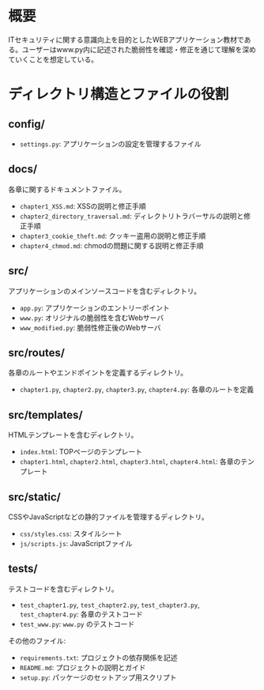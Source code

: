 # 概要
ITセキュリティに関する意識向上を目的としたWEBアプリケーション教材である。ユーザーはwww.py内に記述された脆弱性を確認・修正を通じて理解を深めていくことを想定している。


# ディレクトリ構造とファイルの役割

## config/
- `settings.py`: アプリケーションの設定を管理するファイル

## docs/
各章に関するドキュメントファイル。
- `chapter1_XSS.md`: XSSの説明と修正手順
- `chapter2_directory_traversal.md`: ディレクトリトラバーサルの説明と修正手順
- `chapter3_cookie_theft.md`: クッキー盗用の説明と修正手順
- `chapter4_chmod.md`: chmodの問題に関する説明と修正手順

## src/
アプリケーションのメインソースコードを含むディレクトリ。
- `app.py`: アプリケーションのエントリーポイント
- `www.py`: オリジナルの脆弱性を含むWebサーバ
- `www_modified.py`: 脆弱性修正後のWebサーバ

## src/routes/
各章のルートやエンドポイントを定義するディレクトリ。
- `chapter1.py`, `chapter2.py`, `chapter3.py`, `chapter4.py`: 各章のルートを定義

## src/templates/
HTMLテンプレートを含むディレクトリ。
- `index.html`: TOPページのテンプレート
- `chapter1.html`, `chapter2.html`, `chapter3.html`, `chapter4.html`: 各章のテンプレート

## src/static/
CSSやJavaScriptなどの静的ファイルを管理するディレクトリ。
- `css/styles.css`: スタイルシート
- `js/scripts.js`: JavaScriptファイル

## tests/
テストコードを含むディレクトリ。
- `test_chapter1.py`, `test_chapter2.py`, `test_chapter3.py`, `test_chapter4.py`: 各章のテストコード
- `test_www.py`: `www.py` のテストコード

その他のファイル:
- `requirements.txt`: プロジェクトの依存関係を記述
- `README.md`: プロジェクトの説明とガイド
- `setup.py`: パッケージのセットアップ用スクリプト
